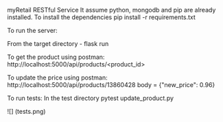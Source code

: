 myRetail RESTful Service
It assume python, mongodb and pip are already installed. To install the dependencies pip install -r requirements.txt

To run the server:

From the target directory - flask run

To get the product using postman: http://localhost:5000/api/products/<product_id>

To update the price using postman: http://localhost:5000/api/products/13860428 body = {"new_price": 0.96}

To run tests: In the test directory pytest update_product.py
 
![] (tests.png)
